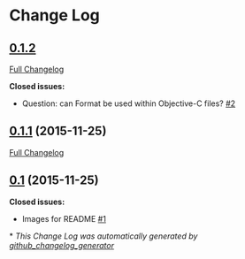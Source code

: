 # Change Log

## [0.1.2](https://github.com/marmelroy/Format/tree/HEAD)

[Full Changelog](https://github.com/marmelroy/Format/compare/0.1.1...HEAD)

**Closed issues:**

- Question: can Format be used within Objective-C files? [\#2](https://github.com/marmelroy/Format/issues/2)

## [0.1.1](https://github.com/marmelroy/Format/tree/0.1.1) (2015-11-25)
[Full Changelog](https://github.com/marmelroy/Format/compare/0.1...0.1.1)

## [0.1](https://github.com/marmelroy/Format/tree/0.1) (2015-11-25)
**Closed issues:**

- Images for README [\#1](https://github.com/marmelroy/Format/issues/1)



\* *This Change Log was automatically generated by [github_changelog_generator](https://github.com/skywinder/Github-Changelog-Generator)*